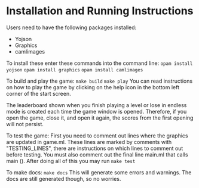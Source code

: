 # Installation and Running Instructions

Users need to have the following packages installed:
* Yojson
* Graphics
* camlimages

To install these enter these commands into the command line:
```opam install yojson```
```opam install graphics```
```opam install camlimages```

To build and play the game:
```make build```
```make play```
You can read instructions on how to play the game by clicking on the help icon in the bottom left corner of the start screen.

The leaderboard shown when you finish playing a level or lose in endless mode is created each time the game window is opened. Therefore, if you open the game, close it, and open it again, the scores from the first opening will not persist. 

To test the game:
First you need to comment out lines where the graphics are updated in game.ml. These lines are marked by comments with "TESTING_LINES", there are instructions on which lines to comment out before testing.
You must also comment out the final line main.ml that calls main (). 
After doing all of this you may run
```make test```

To make docs:
```make docs```
This will generate some errors and warnings. The docs are still generated though, so no worries.